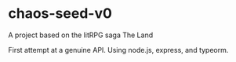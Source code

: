 # chaos-seed-v0

A project based on the litRPG saga The Land

First attempt at a genuine API. Using node.js, express, and typeorm.
